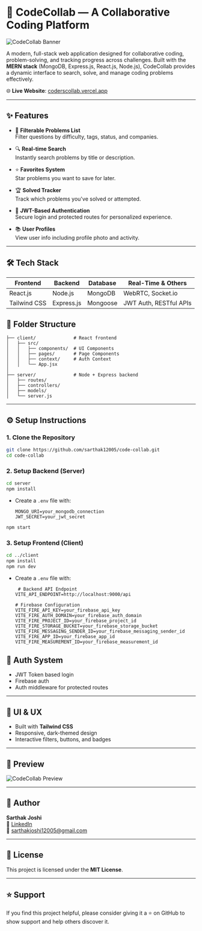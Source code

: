 # 🚀 CodeCollab — A Collaborative Coding Platform

![CodeCollab Banner](https://sdmntprwestus2.oaiusercontent.com/files/00000000-1f2c-61f8-b635-414d7a831761/raw?se=2025-06-30T18%3A16%3A17Z&sp=r&sv=2024-08-04&sr=b&scid=b1521431-4be1-55bf-b91e-73c50391dd11&skoid=c953efd6-2ae8-41b4-a6d6-34b1475ac07c&sktid=a48cca56-e6da-484e-a814-9c849652bcb3&skt=2025-06-29T18%3A53%3A21Z&ske=2025-06-30T18%3A53%3A21Z&sks=b&skv=2024-08-04&sig=eLGmDW/h4SxB11bBgkJmnzprXywH0owDrBOIfVYhjtA%3D) <!-- (Optional: Add a banner image here) -->

A modern, full-stack web application designed for collaborative coding, problem-solving, and tracking progress across challenges. Built with the **MERN stack** (MongoDB, Express.js, React.js, Node.js), CodeCollab provides a dynamic interface to search, solve, and manage coding problems effectively.

🌐 **Live Website**: [coderscollab.vercel.app](https://coderscollab.vercel.app)

---

## ✨ Features

- 🧠 **Filterable Problems List**  
  Filter questions by difficulty, tags, status, and companies.

- 🔍 **Real-time Search**  
  Instantly search problems by title or description.

- ⭐ **Favorites System**  
  Star problems you want to save for later.

- 🏆 **Solved Tracker**  
  Track which problems you've solved or attempted.

- 🔐 **JWT-Based Authentication**  
  Secure login and protected routes for personalized experience.

- 📚 **User Profiles**  
  View user info including profile photo and activity.

---

## 🛠️ Tech Stack

| Frontend       | Backend        | Database | Real-Time & Others       |
|----------------|----------------|----------|---------------------------|
| React.js       | Node.js        | MongoDB  | WebRTC, Socket.io         |
| Tailwind CSS   | Express.js     | Mongoose | JWT Auth, RESTful APIs    |


## 📂 Folder Structure

```
├── client/              # React frontend
│   ├── src/
│   │   ├── components/  # UI Components
│   │   ├── pages/       # Page Components
│   │   ├── context/     # Auth Context
│   │   └── App.jsx
│
├── server/              # Node + Express backend
│   ├── routes/
│   ├── controllers/
│   ├── models/
│   └── server.js
```

---

## ⚙️ Setup Instructions

### 1. Clone the Repository

```bash
git clone https://github.com/sarthak12005/code-collab.git
cd code-collab
```

### 2. Setup Backend (Server)

```bash
cd server
npm install
```

- Create a `.env` file with:
  ```env
  MONGO_URI=your_mongodb_connection
  JWT_SECRET=your_jwt_secret
  ```

```bash
npm start
```

### 3. Setup Frontend (Client)

```bash
cd ../client
npm install
npm run dev
```

- Create a `.env` file with:
  ```env
   # Backend API Endpoint
  VITE_API_ENDPOINT=http://localhost:9000/api

  # Firebase Configuration
  VITE_FIRE_API_KEY=your_firebase_api_key
  VITE_FIRE_AUTH_DOMAIN=your_firebase_auth_domain
  VITE_FIRE_PROJECT_ID=your_firebase_project_id
  VITE_FIRE_STORAGE_BUCKET=your_firebase_storage_bucket
  VITE_FIRE_MESSAGING_SENDER_ID=your_firebase_messaging_sender_id
  VITE_FIRE_APP_ID=your_firebase_app_id
  VITE_FIRE_MEASUREMENT_ID=your_firebase_measurement_id
  ```




## 🔐 Auth System

- JWT Token based login
- Firebase auth 
- Auth middleware for protected routes

---

## 🌈 UI & UX

- Built with **Tailwind CSS**
- Responsive, dark-themed design
- Interactive filters, buttons, and badges

---

## 📸 Preview

![CodeCollab Preview](https://res.cloudinary.com/dmhm7q4ow/image/upload/v1751304445/Screenshot_2025-06-30_225819_akz9ci.png) <!-- (Optional: Add screenshot of the UI) -->

---

## 👤 Author

**Sarthak Joshi**   
🔗 [LinkedIn](https://www.linkedin.com/in/sarthakjoshi1535)  
📧 sarthakjoshi12005@gmail.com

---

## 📝 License

This project is licensed under the **MIT License**.

---

## ⭐ Support

If you find this project helpful, please consider giving it a ⭐ on GitHub to show support and help others discover it.
